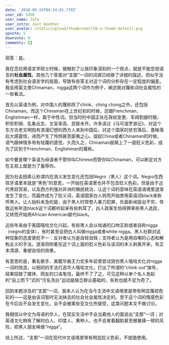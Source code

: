 ```yaml
---
date: '2018-05-24T04:24:01.778Z'
user_id: 5458
user_name: Jafa
user_intro: Just Another ...
user_avatar: /static/upload/thumb/small50-u-thumb-default.png
upvote: 5
downvote: 0
comments: []
---
```


简答：是。

我在念应用语言学硕士时候，接触到了让我印象深刻的一个观点，就是不能忽视语言的**社会属性**。其他几个答案对“支那”一词的词源已经做了详细的描述，但似乎没有考虑到社会语言学的层面，导致有些答主对这个词的分析存在一定程度的偏差。我会用英文里Chinaman、nigga这两个词作为例子，阐述我对蔑称词社会属性的一些看法。

首先以英语为例，对中国人的蔑称除了chink、ching chong之外，还包括Chinaman。而这个Chinaman在上世纪初的时候，还跟Frenchman、Englishman一样，属于中性词。但当时的中国正处在政权变更、军阀割据时期，积贫积弱、乱象丛生、文盲率高、民智未开。许多读过《马可波罗游记》、对这个东方古老文明抱有浪漫幻想的西方人来到中国后，对这个国家的贫穷落后、愚昧落后大感震惊，进而产生了怜悯甚至鄙夷之心。提起China或者Chinaman的时候，语气跟神情多带有轻蔑的感觉，久而久之，Chinaman就萌上了一层贬义色彩，成为了区别于Frenchman、Englishman的蔑称。

如今要是哪个英语为母语者不管你叫Chinese而管你叫Chinaman，可以断定对方在主观上就是为了羞辱你。

因为社会因素让称谓内在涵义发生变化还包括Negro（黑人）这个词。Negro在西班牙语里本就是“黑色”的意思，一开始在英语里也并不包含贬义色彩。但是由于近代黑奴贸易，以及西方列强对非洲的殖民统治，让这个词的意味在英语语境里逐渐发生了变化，而最终成为了贬义词，英语国家白人转而开始使用英语词black来称呼黑人。让人始料未及的是，由于黑人时常卷入暴力犯罪，负面新闻层出不穷，导致近些年连black这个词都听起来有些刺耳了，白人政客生怕得罪某些黑人选民，又转而开始用African American替代black。

近些年来由于美国嘻哈文化兴起，有些黑人会以戏谑的口吻互称或者自称nigga（negro的变体），有时甚至会把白人叫做nigga或者white nigga。黑人社群对这种现象的态度褒贬不一：反对者认为是自轻自贱；支持者认为是用自嘲的心态和解构主义的手法，逐渐将附着在这个词上面的贬义色彩与该词的本义剥离开来，有正本清源、重塑自信的效果。

有意思的是，著名歌手、美籍华裔王力宏多年前曾尝试效仿黑人嘻哈文化对nigga一词的改造，以相同的手法打造华人嘻哈文化，打出了所谓的“chink out”旗号，结果招致了媒体、网友的口诛笔伐，最终不了了之。可见这种以单个名人发起的“自上而下”式的“污名洗白”运动是缺乏群众基础的，失败也就不足为奇了。

回到本题涉及的“支那”一词，我本人认为在当今主流中文语境里是带有明显蔑视色彩的——这是由该词暂时无法抹去的社会社会属性决定的。至于这个词的情感色彩在今后会不会发生变化，会不会被某些亚文化所接受，这类问题本文不做讨论。

我相信以中文为母语的华人，在现实生活中不会当着他人的面说出“支那”一词；对英语文化稍有了解的白人、印度人、黄种人，也不会冒着翻脸甚至被暴揍一顿的风险，把黑人朋友唤做“nigga”。

综上所述，“支那”一词在现代中文语境里带有明显贬义色彩，不提倡使用。
